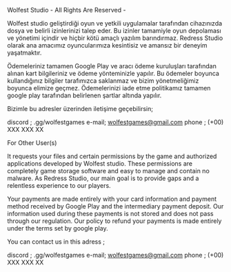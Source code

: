 Wolfest Studio - All Rights Are Reserved -

Wolfest studio geliştirdiği oyun ve yetkili uygulamalar tarafından cihazınızda dosya ve belirli izinlerinizi talep eder.
Bu izinler tamamiyle oyun depolaması ve yönetimi içindir ve hiçbir kötü amaçlı yazılım barındırmaz.
Redress Studio olarak ana amacımız oyuncularımıza kesintisiz ve amansız bir deneyim yaşatmaktır.


Ödemeleriniz tamamen Google Play ve aracı ödeme kuruluşları tarafından alınan kart bilgileriniz ve ödeme yönteminizle yapılır.
Bu ödemeler boyunca kullandığınız bilgiler tarafımızca saklanmaz ve bizim yönetmeliğimiz boyunca elimize geçmez.
Ödemelerinizi iade etme politikamız tamamen google play tarafından belirlenen şartlar altında yapılır.

Bizimle bu adresler üzerinden iletişime geçebilirsin;

discord ; .gg/wolfestgames
e-mail; wolfestgames@gmail.com
phone ; (+00) XXX XXX XX


For Other User(s)

It requests your files and certain permissions by the game and authorized applications developed by Wolfest studio.
These permissions are completely game storage software and easy to manage and contain no malware.
As Redress Studio, our main goal is to provide gaps and a relentless experience to our players.

Your payments are made entirely with your card information and payment method received by Google Play and the intermediary payment deposit.
Our information used during these payments is not stored and does not pass through our regulation.
Our policy to refund your payments is made entirely under the terms set by google play.

You can contact us in this adress ;

discord ; .gg/wolfestgames
e-mail; wolfestgames@gmail.com
phone ; (+00) XXX XXX XX
